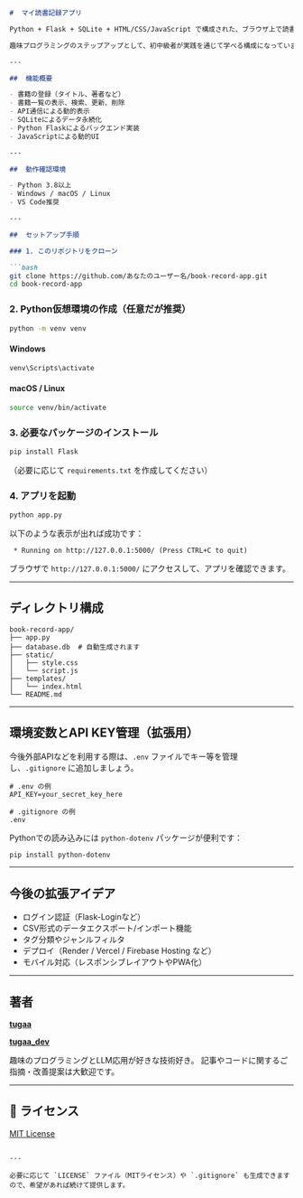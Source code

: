 ````markdown
#  マイ読書記録アプリ

Python + Flask + SQLite + HTML/CSS/JavaScript で構成された、ブラウザ上で読書記録を登録・管理できるシンプルなWebアプリです。

趣味プログラミングのステップアップとして、初中級者が実践を通じて学べる構成になっています。

---

##  機能概要

- 書籍の登録（タイトル、著者など）
- 書籍一覧の表示、検索、更新、削除
- API通信による動的表示
- SQLiteによるデータ永続化
- Python Flaskによるバックエンド実装
- JavaScriptによる動的UI

---

##  動作確認環境

- Python 3.8以上
- Windows / macOS / Linux
- VS Code推奨

---

##  セットアップ手順

### 1. このリポジトリをクローン

```bash
git clone https://github.com/あなたのユーザー名/book-record-app.git
cd book-record-app
````

### 2. Python仮想環境の作成（任意だが推奨）

```bash
python -m venv venv
```

#### Windows

```bash
venv\Scripts\activate
```

#### macOS / Linux

```bash
source venv/bin/activate
```

### 3. 必要なパッケージのインストール

```bash
pip install Flask
```

（必要に応じて `requirements.txt` を作成してください）

### 4. アプリを起動

```bash
python app.py
```

以下のような表示が出れば成功です：

```
 * Running on http://127.0.0.1:5000/ (Press CTRL+C to quit)
```

ブラウザで `http://127.0.0.1:5000/` にアクセスして、アプリを確認できます。

---

##  ディレクトリ構成

```
book-record-app/
├── app.py
├── database.db  # 自動生成されます
├── static/
│   ├── style.css
│   └── script.js
├── templates/
│   └── index.html
└── README.md
```

---

##  環境変数とAPI KEY管理（拡張用）

今後外部APIなどを利用する際は、`.env` ファイルでキー等を管理し、`.gitignore` に追加しましょう。

```env
# .env の例
API_KEY=your_secret_key_here
```

```gitignore
# .gitignore の例
.env
```

Pythonでの読み込みには `python-dotenv` パッケージが便利です：

```bash
pip install python-dotenv
```

---

##  今後の拡張アイデア

* ログイン認証（Flask-Loginなど）
* CSV形式のデータエクスポート/インポート機能
* タグ分類やジャンルフィルタ
* デプロイ（Render / Vercel / Firebase Hosting など）
* モバイル対応（レスポンシブレイアウトやPWA化）

---

##  著者

**[tugaa](https://tugaa.net/)**

**[tugaa\_dev](https://note.com/tugaa_dev)**

趣味のプログラミングとLLM応用が好きな技術好き。
記事やコードに関するご指摘・改善提案は大歓迎です。

---

## 📜 ライセンス

[MIT License](LICENSE)

```

---

必要に応じて `LICENSE` ファイル（MITライセンス）や `.gitignore` も生成できますので、希望があれば続けて提供します。
```

